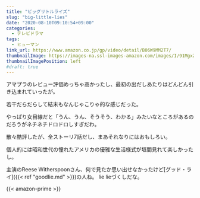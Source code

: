 ```yaml
---
title: "ビッグリトルライズ"
slug: "big-little-lies"
date: "2020-08-10T09:10:54+09:00"
categories:
  - テレビドラマ
tags:
  - ヒューマン
link_url: https://www.amazon.co.jp/gp/video/detail/B06W9MM2T7/
thumbnailImage: https://images-na.ssl-images-amazon.com/images/I/91MgxZ0gAxL._SX300_.jpg
thumbnailImagePosition: left
#draft: true
---
```

アマプラのレビュー評価めっちゃ高かったし、最初の出だしあたりはどんどん引き込まれていったが。
<!--more-->
若干だらだらして結末もなんじゃこりゃ的な感じだった。

やっぱり女目線だと「うん、うん、そうそう、わかる」みたいなところがあるのだろうがネチネチドロドロしすぎだわ。

散々酷評したが、全ストーリ7話だし、まあそれなりにはおもしろい。

個人的には昭和世代の憧れたアメリカの優雅な生活様式が垣間見れて楽しかったし。

主演のReese Witherspoonさん、何で見たか思い出せなかったけど[グッド・ライ]({{< ref "goodlie.md" >}})の人ね。
lie lieづくしだな。

{{< amazon-prime >}}
